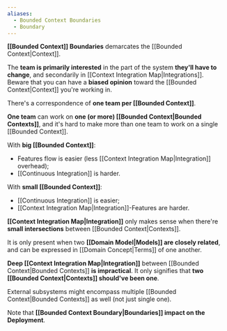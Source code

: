 ```yaml
---
aliases:
  - Bounded Context Boundaries
  - Boundary
---
```

**[[Bounded Context]] Boundaries** demarcates the [[Bounded Context|Context]].

The **team is primarily interested** in the part of the system **they'll have to change**, and secondarily in [[Context Integration Map|Integrations]]. Beware that you can have a **biased opinion** toward the [[Bounded Context|Context]] you're working in.

There's a correspondence of **one team per [[Bounded Context]]**.

**One team** can work on **one (or more) [[Bounded Context|Bounded Contexts]]**, and it's hard to make more than one team to work on a single [[Bounded Context]].

With **big [[Bounded Context]]**:
- Features flow is easier (less [[Context Integration Map|Integration]] overhead);
- [[Continuous Integration]] is harder.

With **small [[Bounded Context]]**:
- [[Continuous Integration]] is easier;
- [[Context Integration Map|Integration]]-Features are harder.

**[[Context Integration Map|Integration]]** only makes sense when there're **small intersections** between [[Bounded Context|Contexts]]. 

It is only present when two **[[Domain Model|Models]] are closely related**, and can be expressed in [[Domain Concept|Terms]] of one another.

**Deep [[Context Integration Map|Integration]]** between [[Bounded Context|Bounded Contexts]] **is impractical**.
It only signifies that **two [[Bounded Context|Contexts]] should've been one**.

External subsystems might encompass multiple [[Bounded Context|Bounded Contexts]] as well (not just single one).

Note that **[[Bounded Context Boundary|Boundaries]] impact on the Deployment**.
